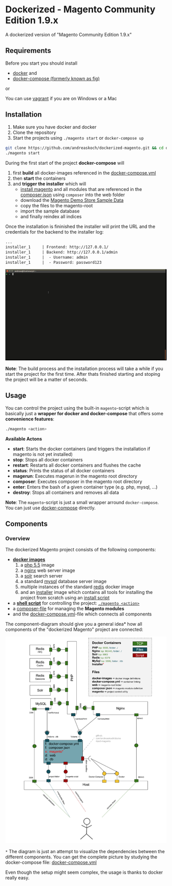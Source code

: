 # Dockerized - Magento Community Edition 1.9.x

A dockerized version of "Magento Community Edition 1.9.x"

## Requirements

Before you start you should install

- [docker](http://docs.docker.com/compose/install/#install-docker) and
- [docker-compose (formerly known as fig)](http://docs.docker.com/compose/install/#install-compose)

or

You can use [vagrant](Vagrantfile) if you are on Windows or a Mac

## Installation

1. Make sure you have docker and docker
2. Clone the repository
3. Start the projects using `./magento start` or `docker-compose up`

```bash
git clone https://github.com/andreaskoch/dockerized-magento.git && cd dockerized-magento
./magento start
```

During the first start of the project **docker-compose** will

1. first **build** all docker-images referenced in the [docker-compose.yml](docker-compose.yml)
2. then **start** the containers
3. and **trigger the installer** which will
	- [install magento](docker-images/installer/bin/install.sh) and all modules that are referenced in the [composer.json](composer.json) using `composer` into the web folder
	- download the [Magento Demo Store Sample Data](http://www.magentocommerce.com/knowledge-base/entry/installing-the-sample-data-for-magento)
	- copy the files to the magento-root
	- import the sample database
	- and finally reindex all indices

Once the installation is fininished the installer will print the URL and the credentials for the backend to the installer log:

```
...
installer_1     | Frontend: http://127.0.0.1/
installer_1     | Backend: http://127.0.0.1/admin
installer_1     |  - Username: admin
installer_1     |  - Password: password123
```

[![Animation: Installation and first projec start](documentation/installation-and-first-start-animation.gif)](https://s3.amazonaws.com/andreaskoch/dockerized-magento/installation/Dockerized-Magento-Installation-Linux-no-sound.mp4)

**Note**: The build process and the installation process will take a while if you start the project for the first time. After thats finished starting and stoping the project will be a matter of seconds.

## Usage

You can control the project using the built-in `magento`-script which is basically just a **wrapper for docker and docker-compose** that offers some **convenience features**:

```bash
./magento <action>
```

**Available Actons**

- **start**: Starts the docker containers (and triggers the installation if magento is not yet installed)
- **stop**: Stops all docker containers
- **restart**: Restarts all docker containers and flushes the cache
- **status**: Prints the status of all docker containers
- **magerun**: Executes magerun in the magento root directory
- **composer**: Executes composer in the magento root directory
- **enter**: Enters the bash of a given container type (e.g. php, mysql, ...)
- **destroy**: Stops all containers and removes all data

**Note**: The `magento`-script is just a small wrapper arround `docker-compose`. You can just use [docker-compose](https://docs.docker.com/compose/) directly.

## Components

### Overview

The dockerized Magento project consists of the following components:

- **[docker images](docker-images)**
  1. a [php 5.5](docker-images/php/5.5/Dockerfile) image
  2. a [nginx](docker-images/nginx/Dockerfile) web server image
  3. a [solr](docker-images/solr/Dockerfile) search server
  4. a standard [mysql](https://registry.hub.docker.com/_/mysql/) database server image
  5. multiple instances of the standard [redis](https://registry.hub.docker.com/_/redis/) docker image
  6. and an [installer](docker-images/installer/Dockerfile) image which contains all tools for installing the project from scratch using an [install script](docker-images/installer/bin/install.sh)
- a **[shell script](magento)** for controlling the project: [`./magento <action>`](magento)
- a [composer-file](composer.json) for managing the **Magento modules**
- and the [docker-compose.yml](docker-compose.yml)-file which connects all components

The component-diagram should give you a general idea* how all components of the "dockerized Magento" project are connected:

[![Dockerized Magento: Component Diagram](documentation/dockerized-magento-component-diagram.png)](documentation/dockerized-magento-component-diagram.svg)

`*` The diagram is just an attempt to visualize the dependencies between the different components. You can get the complete picture by studying the docker-compose file:  [docker-compose.yml](docker-compose.yml)

Even though the setup might seem complex, the usage is thanks to docker really easy.
